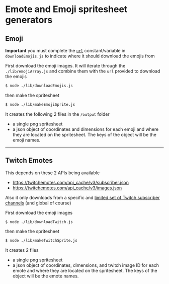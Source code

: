 # Emote and Emoji spritesheet generators

## Emoji

**Important** you must complete the [`url`](lib/downloadEmojis.js#L7) constant/variable in `downloadEmojis.js` to indicate where it should download the emojis from


First download the emoji images. It will iterate through the `./lib/emojiArray.js` and combine them with the `url` provided to download the emojis
```bash
$ node ./lib/downloadEmojis.js
```

then make the spritesheet
```bash
$ node ./lib/makeEmojiSprite.js
```

It creates the following 2 files in the `/output` folder
- a single png spritesheet
- a json object of coordinates and dimensions for each emoji and where they are located on the spritesheet. The keys of the object will be the emoji names.

-----

## Twitch Emotes

This depends on these 2 APIs being available
- https://twitchemotes.com/api_cache/v3/subscriber.json
- https://twitchemotes.com/api_cache/v3/images.json

Also it only downloads from a specific and [limited set of Twitch subscriber channels](/lib/downloadTwitch.js#L13) (and global of course)

First download the emoji images
```bash
$ node ./lib/downloadTwitch.js
```

then make the spritesheet
```bash
$ node ./lib/makeTwitchSprite.js
```

It creates 2 files
- a single png spritesheet
- a json object of coordinates, dimensions, and twitch image ID for each emote and where they are located on the spritesheet. The keys of the object will be the emote names.

